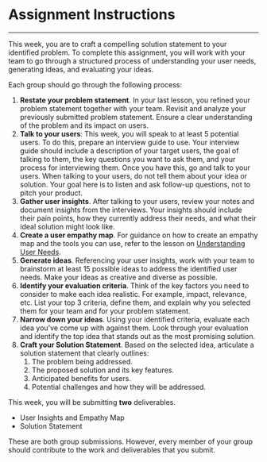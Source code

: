 # Assignment Instructions

---

This week, you are to craft a compelling solution statement to your identified problem. To complete this assignment, you will work with your team to go through a structured process of understanding your user needs, generating ideas, and evaluating your ideas.

Each group should go through the following process:

1. **Restate your problem statement**. In your last lesson, you refined your problem statement together with your team. Revisit and analyze your previously submitted problem statement. Ensure a clear understanding of the problem and its impact on users.
2. **Talk to your users**: This week, you will speak to at least 5 potential users. To do this, prepare an interview guide to use. Your interview guide should include a description of your target users, the goal of talking to them, the key questions you want to ask them, and your process for interviewing them. Once you have this, go and talk to your users. When talking to your users, do not tell them about your idea or solution. Your goal here is to listen and ask follow-up questions, not to pitch your product. 
3. **Gather user insights**. After talking to your users, review your notes and document insights from the interviews. Your insights should include their pain points, how they currently address their needs, and what their ideal solution might look like.
4. **Create a user empathy map**. For guidance on how to create an empathy map and the tools you can use, refer to the lesson on [Understanding User Needs](https://lms.kibo.school/course/kc005_apr_2024/getting_to_the_right_solution/understanding_user_needs).
5. **Generate ideas**. Referencing your user insights, work with your team to brainstorm at least 15 possible ideas to address the identified user needs. Make your ideas as creative and diverse as possible.
6. **Identify your evaluation criteria**. Think of the key factors you need to consider to make each idea realistic. For example, impact, relevance, etc. List your top 3 criteria, define them, and explain why you selected them for your team and for your problem statement.
7. **Narrow down your ideas**. Using your identified criteria, evaluate each idea you’ve come up with against them. Look through your evaluation and identify the top idea that stands out as the most promising solution.
8. **Craft your Solution Statement**. Based on the selected idea, articulate a solution statement that clearly outlines:
    1. The problem being addressed.
    2. The proposed solution and its key features.
    3. Anticipated benefits for users.
    4. Potential challenges and how they will be addressed.

This week, you will be submitting **two** deliverables. 
- User Insights and Empathy Map
- Solution Statement

These are both group submissions. However, every member of your group should contribute to the work and deliverables that you submit.
